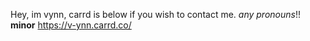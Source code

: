 Hey, im vynn, carrd is below if you wish to contact me.
*any pronouns*!! __minor__
https://v-ynn.carrd.co/
